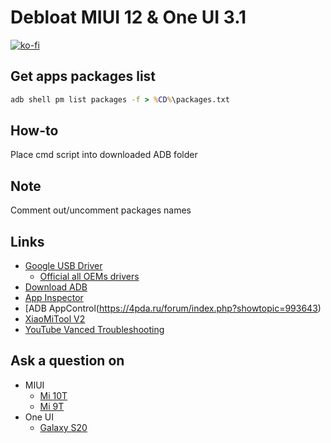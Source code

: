 # Debloat MIUI 12 & One UI 3.1

[![ko-fi](https://www.ko-fi.com/img/githubbutton_sm.svg)](https://ko-fi.com/Q5Q51QUJC)

## Get apps packages list

```cmd
adb shell pm list packages -f > %CD%\packages.txt
```

## How-to
Place cmd script into downloaded ADB folder

## Note

Comment out/uncomment packages names

## Links

* [Google USB Driver](https://developer.android.com/studio/run/win-usb)
  * [Official all OEMs drivers](https://developer.android.com/studio/run/oem-usb#Drivers)
* [Download ADB](https://developer.android.com/studio/releases/platform-tools)
* [App Inspector](https://play.google.com/store/apps/details?id=bg.projectoria.appinspector)
* [ADB AppControl(https://4pda.ru/forum/index.php?showtopic=993643)
* [XiaoMiTool V2](https://github.com/francescotescari/XMT/releases)
* [YouTube Vanced Troubleshooting](https://telegra.ph/Troubleshooting-for-vanced-03-19)

## Ask a question on

* MIUI
  * [Mi 10T](https://4pda.ru/forum/index.php?s=&showtopic=1005145&view=findpost&p=100967182)
  * [Mi 9T](https://4pda.ru/forum/index.php?s=&showtopic=955101&view=findpost&p=93561572)
* One UI
  * [Galaxy S20](https://4pda.ru/forum/index.php?s=&showtopic=953111&view=findpost&p=97533733)
